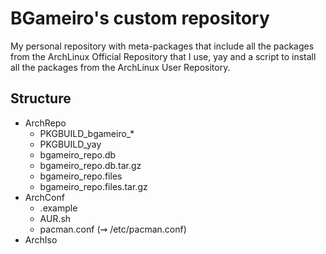 # BGameiro's custom repository

My personal repository with meta-packages that include all the packages from the ArchLinux Official Repository that I use, yay and a script to install all the packages from the ArchLinux User Repository.

## Structure

*   ArchRepo
    *   PKGBUILD_bgameiro_*
    *   PKGBUILD_yay
    *   bgameiro_repo.db
    *   bgameiro_repo.db.tar.gz
    *   bgameiro_repo.files
    *   bgameiro_repo.files.tar.gz
*   ArchConf
    *   .example
    *   AUR.sh
    *   pacman.conf (&#8669; /etc/pacman.conf)
*   ArchIso